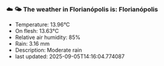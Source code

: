 ### ☁️ 🌤️  The weather in Florianópolis is: Florianópolis

- Temperature: 13.96°C
- On flesh: 13.63°C
- Relative air humidity: 85%
- Rain: 3.16 mm
- Description: Moderate rain
- last updated: 2025-09-05T14:16:04.774087
